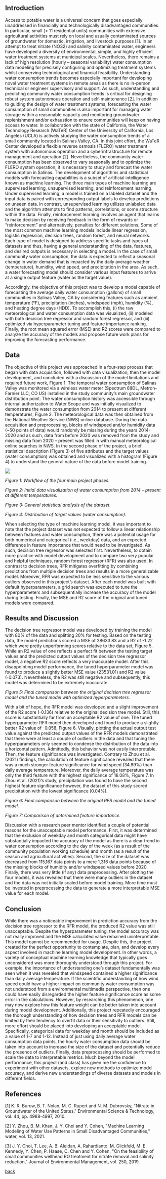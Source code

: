 
## Introduction 
Access to potable water is a universal concern that goes especially unaddressed in financially and technologically disadvantaged communities. In particular, small (< 11 residential units) communities with extensive agricultural activities must rely on local and usually contaminated sources of groundwater for domestic, irrigation, and livestock purposes [1]. In an attempt to treat nitrate (NO32) and salinity contaminated water, engineers have developed a diversity of environmental, simple, and highly efficient water treatment systems at municipal scales. Nevertheless, there remains a lack of high resolution (hourly – seasonal variability) water consumption data modeling for precisely configuring and optimizing treatment systems whilst conserving technological and financial feasibility. Understanding water consumption trends becomes especially important for developing novel water treatment systems in remote areas as there is no in-person technical or engineer supervisory and support. As such, understanding and predicting community water consumption trends is critical for designing robust system autonomous operation and self-maintenance [2]. In addition to guiding the design of water treatment systems, forecasting the water consumption of small communities is also important for managing water storage within a reasonable capacity and monitoring groundwater replenishment and/or exhaustion to ensure communities will keep on having access to water. 
In collaboration with the state of California, the Water Technology Research (WaTeR) Center of the University of California, Los Angeles (UCLA) is actively studying the water consumption trends of a small community located in Salinas Valley, CA. In this joint effort, the WaTeR Center developed a flexible reverse osmosis (FLERO) water treatment system with autonomous operation and a cyberinfrastructure for remote management and operation [2]. Nevertheless, the community water consumption has been observed to vary seasonally and to optimize the FLERO system operation, it is necessary to study and forecast the water consumption in Salinas. 
The development of algorithms and statistical models with forecasting capabilities is a subset of artificial intelligence known as machine learning. The three main types of machine learning are supervised learning, unsupervised learning, and reinforcement learning. Under supervised learning, a model is trained on a labeled dataset and the input data is paired with corresponding output labels to develop predictions on unseen data. In contrast, unsupervised learning utilizes unlabeled data and the algorithm attempts to find patterns, correlations, or some structure within the data. Finally, reinforcement learning involves an agent that learns to make decision by receiving feedback in the form of rewards or “reinforcement” and alternatively, penalties for different solutions. Some of the most common machine learning models include linear regression, logistic regression, decision trees, random forest, and neural networks. Each type of model is designed to address specific tasks and types of datasets and thus, having a general understanding of the data, features, and desired outputs is necessary in selecting a model. In the case of small community water consumption, the data is expected to reflect a seasonal change in water demand that is impacted by the daily average weather (temperature), humidity, wind speed, and precipitation in the area. As such, a water forecasting model should consider various input features to arrive at a single output feature (water as the target value). 

Accordingly, the objective of this project was to develop a model capable of forecasting the average daily water consumption (gallons) of small communities in Salinas Valley, CA by considering features such as ambient temperature (°F), precipitation (inches), windspeed (mph), humidity (%), and heating degree days (HDD). To accomplish this, (i) the raw meteorological and water consumption data was visualized, (ii) modeled with both decision tree regressor and random forest regressor, and (iii) optimized via hyperparameter tuning and feature importance ranking. Finally, the root mean squared error (MSE) and R2 scores were compared to analyze the accuracy of the models and propose future work plans for improving the forecasting performance. 


## Data
The objective of this project was approached in a four-step process that began with data acquisition, followed with data visualization, then the model development, and concluded with a discussion of the model limitations and required future work, Figure 1. The temporal water consumption of Salinas Valley was monitored via a wireless water meter (Spectrum 88DL, Metron-Farnier LLC, CO US) installed in the study community’s main groundwater distribution point. The water consumption history was accessible through internal authorization to Water Scope and was initially visualized to demonstrate the water consumption from 2014 to present at different temperatures, Figure 2. The meteorological data was then obtained from the National Weather Service (NWS) online database. During the data acquisition and preprocessing, blocks of windspeed and/or humidity data (~50 points of data) would randomly be missing during the years 2014-2020 and as such, data from before 2020 was removed from the study and missing data from 2020 – present was filled in with manual meteorological online searches in NWS. In the second phase of the project, a brief statistical description (Figure 3) of five attributes and the target values (water consumption) was obtained and visualized with a histogram (Figure 4) to understand the general nature of the data before model training. 


![](assets/IMG/datapenguin.png)

*Figure 1: Workflow of the four main project phases.*

*Figure 2: Initial data visualization of water consumption from 2014 – present at different temperatures.*

*Figure 3: General statistical analysis of the dataset.*

*Figure 4: Distribution of target values (water consumption).*

When selecting the type of machine learning model, it was important to note that the project dataset was not expected to follow a linear relationship between features and water consumption, there was a potential usage for both numerical and categorical (i.e., weekday) data, and an expected difference in feature importance that would need to be investigated. As such, decision tree regressor was selected first. Nevertheless, to obtain more practice with model development and to compare two very popular and helpful techniques, random forest regressor (RFR) was also used. In contrast to decision trees, RFR mitigates overfitting by combining predictions from multiple decision trees and results in a more generalizable model. Moreover, RFR was expected to be less sensitive to the various outliers observed in this project’s dataset. After each model was built with default hyperparameters, a grid search was executed to tune the hyperparameters and subsequentially increase the accuracy of the model during testing. Finally, the MSE and R2 score of the original and tuned models were compared.


## Results and Discussion
The decision tree regressor model was developed by training the model with 80% of the data and splitting 20% for testing. Based on the testing data, the model predictions scored a MSE of 28633.83 and a R2 of -1.22 which were pretty unperforming scores relative to the data set, Figure 5. While an R2 value of one reflects a perfect fit between the testing target values and the predicted output values of the decision tree regressor model, a negative R2 score reflects a very inaccurate model. After this disappointing model performance, the tuned hyperparameter model was found to produce a slightly better MSE value (23531.01) and R2 value (-0.073). Nevertheless, the R2 was still negative and subsequently, this model was determined to be extremely inaccurate. 

*Figure 5: Final comparison between the original decision tree regressor model and the tuned model with optimized hyperparameters.*

With a bit of hope, the RFR model was developed and a slight improvement of the R2 score (-0.136) relative to the original decision tree model. Still, this score is substantially far from an acceptable R2 value of one. The tuned hyperparameter RFR model then developed and found to produce a slightly better R2  value of -0.058, Figure 6. Visually, plotting the actual output test value against the predicted output values of the RFR models demonstrated that there were at least a couple of outliers in the data and that tuning the hyperparameters only seemed to condense the distribution of the data into a horizontal pattern. Admittedly, this behavior was not easily interpretable. Then, the feature significance was investigated. Contrary to Zhou et al. (2021) findings, the calculation of feature significance revealed that there was a much stronger feature significance for wind speed (34.69%) than daily average temperature. Moreover, the daily average temperature was only the third feature with the highest significance of 18.08%, Figure 7. In Zhou et al. (2021)’s study, precipitation was found to have the second highest feature significance however, the dataset of this study scored precipitation with the lowest significance (0.04%). 

*Figure 6: Final comparison between the original RFR model and the tuned model.*

*Figure 7: Comparison of determined feature importance.*

Discussion with a research peer mentor identified a couple of potential reasons for the unacceptable model performance. First, it was determined that the exclusion of weekday and month categorical data might have substantially impacted the accuracy of the model as there is a clear trend in water consumption according to the day of the week (as a result of the community population working schedule) and month (as a result of the season and agricultural activities). Second, the size of the dataset was decreased from 115,167 data points to a mere 1,316 data points because of the missing blocks of humidity and/or windspeed values before 2020. Finally, there was very little (if any) data preprocessing. After plotting the four models, it was revealed that there were many outliers in the dataset and the data was not initially scaled before model training. More time must be invested in preprocessing the data to generate a more interpretable MSE value for each model. 


## Conclusion
While there was a noticeable improvement in prediction accuracy from the decision tree regressor to the RFR model, the produced R2 value was still unacceptable. Despite the hyperparameter tuning, the model accuracy was not really improved and the MSE calculated value remained uninterpretable. This model cannot be recommended for usage. Despite this, the project created for the perfect opportunity to contemplate, plan, and develop every aspect involved in machine learning model development. In other words, a variety of conceptual machine learning knowledge that typically goes unconsidered was more thoroughly understood through this project. For example, the importance of understanding one’s dataset fundamentally was seen when it was revealed that windspeed contained a higher significance than daily average temperature. If the scientific understanding of how wind speed could have a higher impact on community water consumption was not understood from a environmental multimedia perspective, then one could have easily disregarded the higher feature significance score as some error in the calculations. However, by researching this phenomenon, one may now explore how this feature weight can be better taken into account during model development. Additionally, this project repeatedly encouraged the thorough understanding of how decision trees and RFR models can be limited by their tendency to overfit data or their sensitivity to outliers. 
Still, more effort should be placed into developing an acceptable model. Specifically, categorical data for weekday and month should be included as a value of 1-7 and 1-12. Instead of just using daily average water consumption data points, the hourly water consumption data should be taken into account to increase the size of the dataset and potentially reduce the presence of outliers. Finally, data preprocessing should be performed to scale the data to interpretable metrics. 
Much beyond the model performance, this project (and class) has given me the confidence to experiment with other datasets, explore new methods to optimize model accuracy, and derive new understandings of diverse datasets and models in different fields. 


## References
[1] K. R. Burow, B. T. Nolan, M. G. Rupert and N. M. Dubrovsky, "Nitrate in Groundwater of the 
    United States," Environmental Science & Technology, vol. 44, pp. 4988-4997, 2010.

[2] Y. Zhou, B. M. Khan, J. Y. Choi and Y. Cohen, "Machine Learning Modeling of Water Use 
    Patterns in Small Disadvantaged Communities," water, vol. 13, 2021. 

[3] J. Y. Choi, T. Lee, A. B. Aleidan, A. Rahardianto, M. Glickfeld, M. E. Kennedy, Y. Chen, P. 
    Haase, C. Chen and Y. Cohen, "On the feasibility of small communities wellhead RO treatment 
    for nitrate removal and salinity reduction," Journal of Environmental Management, vol. 250, 
    2019. 

[back](./)

